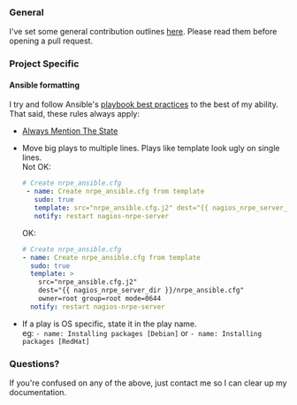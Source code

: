 ### General

I've set some general contribution outlines [here](https://blog.jloh.co/github-contributing-guidelines/#pk_campaign=GitHub-Project&pk_kwd=csf-ansible-role). Please read them before opening a pull request.

### Project Specific

#### Ansible formatting

I try and follow Ansible's [playbook best practices](https://docs.ansible.com/playbooks_best_practices.html) to the best of my ability. That said, these rules always apply:

 * [Always Mention The State](https://docs.ansible.com/playbooks_best_practices.html#always-mention-the-state)
 * Move big plays to multiple lines. Plays like template look ugly on single lines.  
   Not OK:

   ```yaml
   # Create nrpe_ansible.cfg
    - name: Create nrpe_ansible.cfg from template
      sudo: true
      template: src="nrpe_ansible.cfg.j2" dest="{{ nagios_nrpe_server_dir }}/nrpe_ansible.cfg" owner=root group=root mode=0644
      notify: restart nagios-nrpe-server
    ```

    OK:

    ```yaml
    # Create nrpe_ansible.cfg
    - name: Create nrpe_ansible.cfg from template
      sudo: true
      template: >
        src="nrpe_ansible.cfg.j2"
        dest="{{ nagios_nrpe_server_dir }}/nrpe_ansible.cfg"
        owner=root group=root mode=0644
      notify: restart nagios-nrpe-server
    ```
 * If a play is OS specific, state it in the play name.  
   eg: `- name: Installing packages [Debian]` or `- name: Installing packages [RedHat]`

### Questions?

If you're confused on any of the above, just contact me so I can clear up my documentation.
